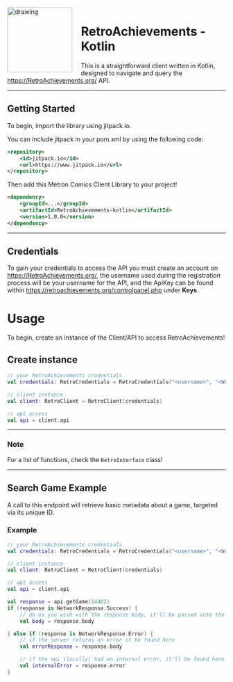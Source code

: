 <img align="left" src="https://i.imgur.com/gUxw8Nd.png" alt="drawing" width="150" style="margin-right: 20px;"/>

# RetroAchievements - Kotlin
This is a straightforward client written in Kotlin, designed to navigate and query the https://RetroAchievements.org/ API.

---

## Getting Started

To begin, import the library using jitpack.io.

You can include jitpack in your pom.xml by using the following code:
```xml
<repository>
    <id>jitpack.io</id>
    <url>https://www.jitpack.io</url>
</repository>
```

Then add this Metron Comics Client Library to your project!

```xml
<dependency>
    <groupId>...</groupId>
    <artifactId>RetroAchievements-kotlin</artifactId>
    <version>1.0.0</version>
</dependency>
```
---

## Credentials
To gain your credentials to access the API you must create an account on https://RetroAchievements.org/, 
the username used during the registration process will be your username for the API, and the ApiKey can be found within https://retroachievements.org/controlpanel.php under **Keys**

# Usage
To begin, create an instance of the Client/API to access RetroAchievements!

## Create instance
```kotlin
// your RetroAchievements credentials
val credentials: RetroCredentials = RetroCredentials("<username>", "<Web API Key>")

// client instance 
val client: RetroClient = RetroClient(credentials)

// api access
val api = client.api
```
---

### Note
For a list of functions, check the ```RetroInterface``` class!

---
## Search Game Example
A call to this endpoint will retrieve basic metadata about a game, targeted via its unique ID.

### Example
```kotlin
// your RetroAchievements credentials
val credentials: RetroCredentials = RetroCredentials("<username>", "<Web API Key>")

// client instance 
val client: RetroClient = RetroClient(credentials)

// api access
val api = client.api

val response = api.getGame(14402)
if (response is NetworkResponse.Success) {
    // do as you wish with the response body, it'll be parsed into the appropriate pojo object
    val body = response.body

} else if (response is NetworkResponse.Error) {
    // if the server returns an error it be found here
    val errorResponse = response.body

    // if the api (locally) had an internal error, it'll be found here
    val internalError = response.error
}
```